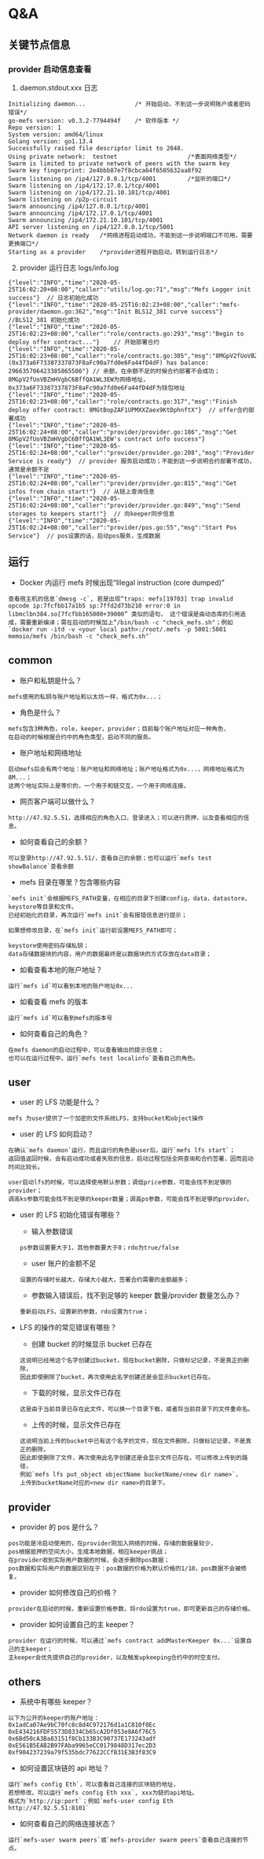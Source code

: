 # Q&A

## 关键节点信息

### provider 启动信息查看

1. daemon.stdout.xxx 日志

```log
Initializing daemon...              /* 开始启动，不到这一步说明账户或者密码错误*/
go-mefs version: v0.3.2-7794494f    /* 软件版本 */
Repo version: 1
System version: amd64/linux
Golang version: go1.13.4
Successfully raised file descriptor limit to 2048.
Using private network:  testnet                    /*表面网络类型*/
Swarm is limited to private network of peers with the swarm key
Swarm key fingerprint: 2e4bbb87e7f8cbca64f6505632aa8f92
Swarm listening on /ip4/127.0.0.1/tcp/4001         /*监听的端口*/
Swarm listening on /ip4/172.17.0.1/tcp/4001
Swarm listening on /ip4/172.21.10.101/tcp/4001
Swarm listening on /p2p-circuit
Swarm announcing /ip4/127.0.0.1/tcp/4001
Swarm announcing /ip4/172.17.0.1/tcp/4001
Swarm announcing /ip4/172.21.10.101/tcp/4001
API server listening on /ip4/127.0.0.1/tcp/5001
Network daemon is ready   /*网络进程启动成功，不能到这一步说明端口不可用，需要更换端口*/
Starting as a provider    /*provider进程开始启动，转到运行日志*/
```

2. provider 运行日志 logs/info.log

```log
{"level":"INFO","time":"2020-05-25T16:02:20+08:00","caller":"utils/log.go:71","msg":"Mefs Logger init success"}  // 日志初始化成功
{"level":"INFO","time":"2020-05-25T16:02:23+08:00","caller":"mefs-provider/daemon.go:362","msg":"Init BLS12_381 curve success"}  //BLS12_381 初始化成功
{"level":"INFO","time":"2020-05-25T16:02:23+08:00","caller":"role/contracts.go:293","msg":"Begin to deploy offer contract..."}    // 开始部署合约
{"level":"INFO","time":"2020-05-25T16:02:23+08:00","caller":"role/contracts.go:305","msg":"8MGpV2fUoVBZmHVgbC6BffQA1WL3EW (0x373a6F73387337873F8aFc90a7fd0e6Fa44fD4dF) has balance: 296635706423385865506"} // 余额，在余额不足的时候合约部署不会成功；8MGpV2fUoVBZmHVgbC6BffQA1WL3EW为网络地址，0x373a6F73387337873F8aFc90a7fd0e6Fa44fD4dF为钱包地址
{"level":"INFO","time":"2020-05-25T16:02:23+08:00","caller":"role/contracts.go:317","msg":"Finish deploy offer contract: 8MGtBopZAF1UPMXXZaex9KtDphnftX"}  // offer合约部署成功
{"level":"INFO","time":"2020-05-25T16:02:24+08:00","caller":"provider/provider.go:186","msg":"Get 8MGpV2fUoVBZmHVgbC6BffQA1WL3EW's contract info success"}
{"level":"INFO","time":"2020-05-25T16:02:24+08:00","caller":"provider/provider.go:208","msg":"Provider Service is ready"}  // provider 服务启动成功；不能到这一步说明合约部署不成功，通常是余额不足
{"level":"INFO","time":"2020-05-25T16:02:24+08:00","caller":"provider/provider.go:815","msg":"Get infos from chain start!"}  // 从链上查询信息
{"level":"INFO","time":"2020-05-25T16:02:24+08:00","caller":"provider/provider.go:849","msg":"Send storages to keepers start!"}  // 向keeper同步信息
{"level":"INFO","time":"2020-05-25T16:02:24+08:00","caller":"provider/pos.go:55","msg":"Start Pos Service"}  // pos设置的话，启动pos服务，生成数据
```

## 运行

- Docker 内运行 mefs 时候出现“Illegal instruction (core dumped)”

```
查看宿主机的信息`dmesg -c`, 若是出现“traps: mefs[19703] trap invalid opcode ip:7fcfbb17a1b5 sp:7ffd2d73b210 error:0 in libmclbn384.so[7fcfbb165000+39000” 类似的语句， 这个错误是由动态库的引用造成，需要重新编译；需在启动的时候加上“/bin/bash -c "check_mefs.sh"；例如`docker run -itd -v <your local path>:/root/.mefs -p 5001:5001 memoio/mefs /bin/bash -c "check_mefs.sh"`
```

## common

- 账户和私钥是什么？

```
mefs使用的私钥与账户地址和以太坊一样，格式为0x...；
```

- 角色是什么？

```
mefs包含3种角色，role，keeper，provider；目前每个账户地址对应一种角色，
在启动的时候根据合约中的角色类型，启动不同的服务。
```

- 账户地址和网络地址

```
启动mefs后会有两个地址：账户地址和网络地址；账户地址格式为0x...，网络地址格式为8M...；
这两个地址实际上是等价的，一个用于和链交互，一个用于网络连接。
```

- 网页客户端可以做什么？

```
http://47.92.5.51，选择相应的角色入口，登录进入；可以进行质押，以及查看相应的信息。
```

- 如何查看自己的余额？

```
可以登录http://47.92.5.51/，查看自己的余额；也可以运行`mefs test showBalance`查看余额
```

- mefs 目录在哪里？包含哪些内容

```
`mefs init`会根据MEFS_PATH变量，在相应的目录下创建config，data，datastore，keystore等目录和文件。
已经初始化的目录，再次运行`mefs init`会有报错信息进行提示；

如果想修改目录，在`mefs init`运行前设置MEFS_PATH即可；

keystore使用密码存储私钥；
data存储数据块的内容，用户的数据最终是以数据块的方式存放在data目录；
```

- 如看查看本地的账户地址？

```
运行`mefs id`可以看到本地的账户地址0x...
```

- 如看查看 mefs 的版本

```
运行`mefs id`可以看到mefs的版本号
```

- 如何查看自己的角色？

```
在mefs daemon的启动过程中，可以查看输出的提示信息；
也可以在运行过程中，运行`mefs test localinfo`查看自己的角色。
```

## user

- user 的 LFS 功能是什么？

```
mefs 为user提供了一个加密的文件系统LFS，支持bucket和object操作
```

- user 的 LFS 如何启动？

```
在确认`mefs daemon`运行，而且运行的角色是user后，运行`mefs lfs start`；
返回值返回时候，会有启动成功或者失败的信息，启动过程包括全网查询和合约签署，因而启动时间比较长。

user启动lfs的时候，可以选择使用默认参数；调低price参数，可能会找不到足够的provider；
调高ks参数可能会找不到足够的keeper数量；调高ps参数，可能会找不到足够的provider。
```

- user 的 LFS 初始化错误有哪些？

  - 输入参数错误

  ```
  ps参数设置要大于1，其他参数要大于0；rdo为true/false
  ```

  - user 账户的金额不足

  ```
  设置的存储时长越大，存储大小越大，签署合约需要的金额越多；
  ```

  - 参数输入错误后，找不到足够的 keeper 数量/provider 数量怎么办？

  ```
  重新启动LFS，设置新的参数，rdo设置为true；
  ```

- LFS 的操作的常见错误有哪些？

  - 创建 bucket 的时候显示 bucket 已存在

  ```
  这说明已经用这个名字创建过bucket，现在bucket删除，只做标记记录，不是真正的删除，
  因此即使删除了bucket，再次使用此名字创建还是会显示bucket已存在。
  ```

  - 下载的时候，显示文件已存在

  ```
  这是由于当前目录已存在此文件，可以换一个目录下载，或者将当前目录下的文件重命名。
  ```

  - 上传的时候，显示文件已存在

  ```
  这说明当前上传的bucket中已有这个名字的文件，现在文件删除，只做标记记录，不是真正的删除，
  因此即使删除了文件，再次使用此名字创建还是会显示文件已存在。可以修改上传到的路径，
  例如`mefs lfs put_object objectName bucketName/<new dir name>`，
  上传到bucketName对应的<new dir name>的目录下。
  ```

## provider

- provider 的 pos 是什么？

```
pos功能是冷启动使用的，在provider刚加入网络的时候，存储的数据量较少，
pos根据抵押的空间大小，生成本地数据，相应keeper挑战；
在provider收到实际用户数据的时候，会逐步删除pos数据；
pos数据和实际用户的数据区别在于：pos数据的价格为默认价格的1/10，pos数据不会被修复。
```

- provider 如何修改自己的价格？

```
provider在启动的时候，重新设置价格参数，将rdo设置为true，即可更新自己的存储价格。
```

- provider 如何设置自己的主 keeper？

```
provider 在运行的时候，可以通过`mefs contract addMasterKeeper 0x...`设置自己的主keeper；
主keeper会优先提供自己的provider，以及触发upkeeping合约中的时空支付。
```

## others

- 系统中有哪些 keeper？

```
以下为公开的keeper的账户地址：
0x1adCa07Ae9bC70fc8c8d4C972176d1a1C810f0Ec
0xE434216FDF5573D8334Cb65cA2Df053e8A6f76C5
0x6Bd50cA3Ba83151f8Cb133B3C90737E173243adf
0xE561B5EAB2B97FAba9965eCC0179848D317ec2D3
0xf904237239a79f535bdc77622CCfB31E3B3f83C9
```

- 如何设置区块链的 api 地址？

```
运行`mefs config Eth`，可以查看自己连接的区块链的地址，
若想修改，可以运行`mefs config Eth xxx`, xxx为链的api地址。
格式为`http://ip:port`；例如`mefs-user config Eth http://47.92.5.51:8101`
```

- 如何查看自己的网络连接状态？

```
运行`mefs-user swarm peers`或`mefs-provider swarm peers`查看自己连接的节点。
```
